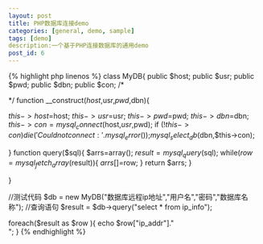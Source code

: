 ```yaml
---
layout: post
title: PHP数据库连接demo
categories: [general, demo, sample]
tags: [demo]
description:一个基于PHP连接数据库的通用demo
post_id: 6
---
```

{% highlight php linenos %}
class MyDB{
 public $host;
 public $usr;
 public $pwd;
 public $dbn;
 public $con;
 /*


 */
 function __construct($host,$usr,$pwd,$dbn){
 
  $this->host=$host;
  $this->usr=$usr;
  $this->pwd=$pwd;
  $this->dbn=$dbn;
  $this->con = mysql_connect($host,$usr,$pwd);
  if (!$this->con){
   die('Could not connect: ' . mysql_error());
  }
  mysql_select_db($dbn,$this->con);
 
 }
 function query($sql){
  $arrs=array();
  $result=mysql_query($sql);
  while($row = mysql_fetch_array($result)){
   $arrs[]=$row;
  }
  return $arrs;
 }
 
}

//测试代码
$db = new MyDB("数据库远程ip地址","用户名","密码","数据库名称");
//查询语句
$result = $db->query("select * from ip_info");

foreach($result as $row ){
 echo $row["ip_addr"]."<br>";
}
{% endhighlight %}

